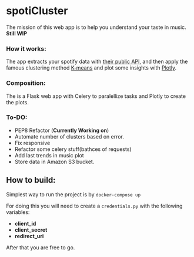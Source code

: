# spotiCluster

The mission of this web app is to help you understand your taste in music. __Still WIP__

### How it works:

The app extracts your spotify data with [their public API](https://developer.spotify.com/documentation/web-api/), and then apply the famous clustering method [K-means](https://en.wikipedia.org/wiki/K-means_clustering) and plot some insights with [Plotly](https://plotly.com/python/).

### Composition:

The is a Flask web app with Celery to paralellize tasks and Plotly to create the plots.

### To-DO:

- PEP8 Refactor (__Currently Working on__)
- Automate number of clusters based on error.
- Fix responsive
- Refactor some celery stuff(bathces of requests)
- Add last trends in music plot
- Store data in Amazon S3 bucket.

## How to build:

Simplest way to run the project is by `docker-compose up`

For doing this you will need to create a `credentials.py` with the following variables:

 - __client_id__ 
 - __client_secret__ 
 - __redirect_uri__
 
After that you are free to go.








